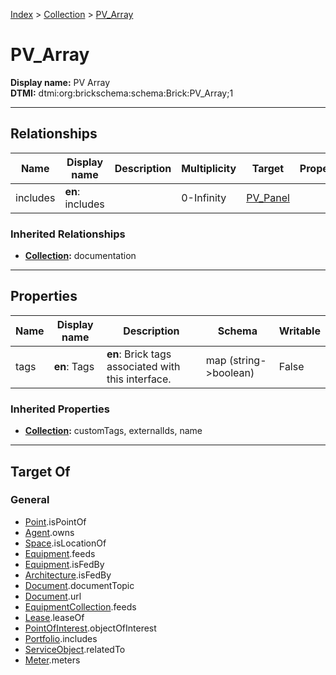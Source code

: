 [Index](../index.md) > [Collection](Collection.md) > [PV_Array](#)
# PV_Array

**Display name:** PV Array<br />
**DTMI:** dtmi:org:brickschema:schema:Brick:PV_Array;1

---

## Relationships

|Name|Display name|Description|Multiplicity|Target|Properties|Writable|
|-|-|-|-|-|-|-|
|includes|**en**: includes||0-Infinity|[PV_Panel](../Asset/Equipment/PV_Panel/PV_Panel.md)||True|
### Inherited Relationships
* **[Collection](Collection.md):** documentation

---

## Properties

|Name|Display name|Description|Schema|Writable|
|-|-|-|-|-|
|tags|**en**: Tags|**en**: Brick tags associated with this interface.|map (string->boolean)|False|
### Inherited Properties
* **[Collection](Collection.md):** customTags, externalIds, name

---

## Target Of
### General
* [Point](../Point/Point.md).isPointOf
* [Agent](../Agent/Agent.md).owns
* [Space](../Space/Space.md).isLocationOf
* [Equipment](../Asset/Equipment/Equipment.md).feeds
* [Equipment](../Asset/Equipment/Equipment.md).isFedBy
* [Architecture](../Space/Architecture/Architecture.md).isFedBy
* [Document](../Information/Document/Document.md).documentTopic
* [Document](../Information/Document/Document.md).url
* [EquipmentCollection](Equipment-.md).feeds
* [Lease](../Event/Lease.md).leaseOf
* [PointOfInterest](../Information/PointOfInterest.md).objectOfInterest
* [Portfolio](Portfolio.md).includes
* [ServiceObject](../Information/ServiceObject/ServiceObject.md).relatedTo
* [Meter](../Asset/Equipment/Meter/Meter.md).meters
